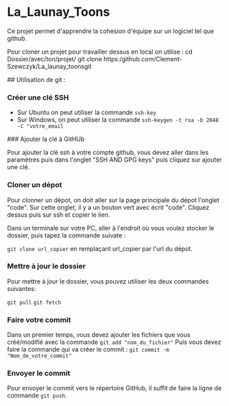 # La_Launay_Toons

Ce projet permet d'apprendre la cohesion d'équipe sur un logiciel tel que github.

Pour cloner un projet pour travailler dessus en local on utilise : 
cd Dossier/avec/ton/projet/
git clone https:/github.com/Clement-Szewczyk/La_launay_toonsgit



## Utilisation de git :

### Créer une clé SSH

- Sur Ubuntu on peut utiliser la commande `ssh-key`
- Sur Windows, on peut utiliser la commande `ssh-keygen -t rsa -b 2048 -C "votre_email`

### Ajouter la clé à GitHUb 

  Pour ajouter la clé ssh à votre compte github, vous devez aller dans les paramètres puis dans l'onglet "SSH AND GPG keys" puis cliquez sur ajouter une clé.


### Cloner un dépot 

  Pour clonner un dépot, on doit aller sur la page principale du dépot l'onglet "code". 
  Sur cette onglet, il y a un bouton vert avec écrit "code". Cliquez dessus puis sur ssh et copier le lien.

  Dans un terminale sur votre PC, aller à l'endroit où vous voulez stocker le dossier, puis tapez la commande suivate : 

  `git clone url_copier` en remplaçant url_copier par l'url du dépot. 

### Mettre à jour le dossier 

  Pour mettre à jour le dossier, vous pouvez utiliser les deux commandes suivantes: 

  `git pull`
  `git fetch`

### Faire votre commit 

  Dans un premier temps, vous devez ajouter les fichiers que vous créé/modifié avec la commande `git add "nom_du_fichier"`
  Puis vous devez faire la commande qui va créer le commit : 
  `git commit -m "Nom_de_votre_commit"`

### Envoyer le commit

  Pour envoyer le commit vers le répertoire GitHub, il suffit de faire la ligne de commande `git push`. 